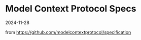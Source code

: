# Model Context Protocol Specs

2024-11-28

from https://github.com/modelcontextprotocol/specification
